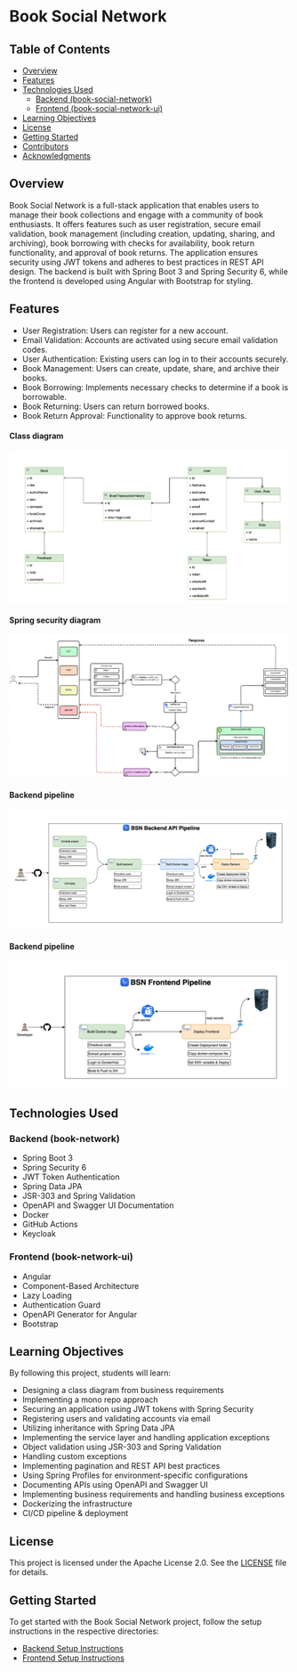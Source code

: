# Book Social Network

## Table of Contents

- [Overview](#overview)
- [Features](#features)
- [Technologies Used](#technologies-used)
    - [Backend (book-social-network)](#backend-book-social-network)
    - [Frontend (book-social-network-ui)](#frontend-book-social-network-ui)
- [Learning Objectives](#learning-objectives)
- [License](#license)
- [Getting Started](#getting-started)
- [Contributors](#contributors)
- [Acknowledgments](#acknowledgments)

## Overview

Book Social Network is a full-stack application that enables users to manage their book collections and engage with a community of book enthusiasts. It offers features such as user registration, secure email validation, book management (including creation, updating, sharing, and archiving), book borrowing with checks for availability, book return functionality, and approval of book returns. The application ensures security using JWT tokens and adheres to best practices in REST API design. The backend is built with Spring Boot 3 and Spring Security 6, while the frontend is developed using Angular with Bootstrap for styling.

## Features

- User Registration: Users can register for a new account.
- Email Validation: Accounts are activated using secure email validation codes.
- User Authentication: Existing users can log in to their accounts securely.
- Book Management: Users can create, update, share, and archive their books.
- Book Borrowing: Implements necessary checks to determine if a book is borrowable.
- Book Returning: Users can return borrowed books.
- Book Return Approval: Functionality to approve book returns.

#### Class diagram
![Class diagram](screenshots/class-diagram.png)

#### Spring security diagram
![Security diagram](screenshots/security.png)

#### Backend pipeline
![Security diagram](screenshots/be-pipeline.png)

#### Backend pipeline
![Security diagram](screenshots/fe-pipeline.png)

## Technologies Used

### Backend (book-network)

- Spring Boot 3
- Spring Security 6
- JWT Token Authentication
- Spring Data JPA
- JSR-303 and Spring Validation
- OpenAPI and Swagger UI Documentation
- Docker
- GitHub Actions
- Keycloak

### Frontend (book-network-ui)

- Angular
- Component-Based Architecture
- Lazy Loading
- Authentication Guard
- OpenAPI Generator for Angular
- Bootstrap

## Learning Objectives

By following this project, students will learn:

- Designing a class diagram from business requirements
- Implementing a mono repo approach
- Securing an application using JWT tokens with Spring Security
- Registering users and validating accounts via email
- Utilizing inheritance with Spring Data JPA
- Implementing the service layer and handling application exceptions
- Object validation using JSR-303 and Spring Validation
- Handling custom exceptions
- Implementing pagination and REST API best practices
- Using Spring Profiles for environment-specific configurations
- Documenting APIs using OpenAPI and Swagger UI
- Implementing business requirements and handling business exceptions
- Dockerizing the infrastructure
- CI/CD pipeline & deployment

## License

This project is licensed under the Apache License 2.0. See the [LICENSE](LICENSE) file for details.

## Getting Started

To get started with the Book Social Network project, follow the setup instructions in the respective directories:

- [Backend Setup Instructions](/book-network/README.md)
- [Frontend Setup Instructions](book-network-ui/README.md)
